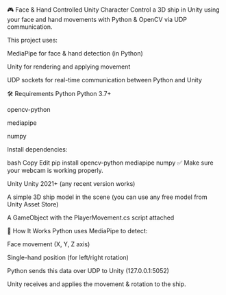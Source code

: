 🎮 Face & Hand Controlled Unity Character
Control a 3D ship in Unity using your face and hand movements with Python & OpenCV via UDP communication.

This project uses:

MediaPipe for face & hand detection (in Python)

Unity for rendering and applying movement

UDP sockets for real-time communication between Python and Unity

🛠 Requirements
Python
Python 3.7+

opencv-python

mediapipe

numpy

Install dependencies:

bash
Copy
Edit
pip install opencv-python mediapipe numpy
✅ Make sure your webcam is working properly.

Unity
Unity 2021+ (any recent version works)

A simple 3D ship model in the scene (you can use any free model from Unity Asset Store)

A GameObject with the PlayerMovement.cs script attached

🧠 How It Works
Python uses MediaPipe to detect:

Face movement (X, Y, Z axis)

Single-hand position (for left/right rotation)

Python sends this data over UDP to Unity (127.0.0.1:5052)

Unity receives and applies the movement & rotation to the ship.
